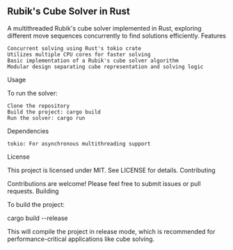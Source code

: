 Rubik's Cube Solver in Rust
---------------------------

A multithreaded Rubik's cube solver implemented in Rust, exploring different move sequences concurrently to find solutions efficiently.
Features

    Concurrent solving using Rust's tokio crate
    Utilizes multiple CPU cores for faster solving
    Basic implementation of a Rubik's cube solver algorithm
    Modular design separating cube representation and solving logic

Usage

To run the solver:

    Clone the repository
    Build the project: cargo build
    Run the solver: cargo run

Dependencies

    tokio: For asynchronous multithreading support

License

This project is licensed under MIT. See LICENSE for details.
Contributing

Contributions are welcome! Please feel free to submit issues or pull requests.
Building

To build the project:

cargo build --release

This will compile the project in release mode, which is recommended for performance-critical applications like cube solving.
